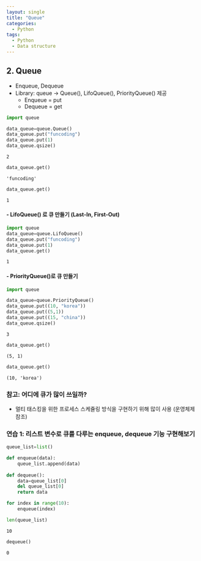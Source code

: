```yaml
---
layout: single
title: "Queue" 
categories:
  - Python
tags:
  - Python
  - Data structure
---
```


## 2. Queue

- Enqueue, Dequeue
- Library: queue -> Queue(), LifoQueue(), PriorityQueue() 제공
    - Enqueue = put
    - Dequeue = get


```python
import queue

data_queue=queue.Queue()
data_queue.put("funcoding")
data_queue.put(1)
data_queue.qsize()
```




    2




```python
data_queue.get()
```




    'funcoding'




```python
data_queue.get()
```




    1



#### - LifoQueue() 로 큐 만들기 (Last-In, First-Out)


```python
import queue
data_queue=queue.LifoQueue()
data_queue.put("funcoding")
data_queue.put(1)
data_queue.get()
```




    1



#### - PriorityQueue()로 큐 만들기


```python
import queue

data_queue=queue.PriorityQueue()
data_queue.put((10, "korea"))
data_queue.put((5,1))
data_queue.put((15, "china"))
data_queue.qsize()
```




    3




```python
data_queue.get()
```




    (5, 1)




```python
data_queue.get()
```




    (10, 'korea')



### 참고: 어디에 큐가 많이 쓰일까?
 - 멀티 태스킹을 위한 프로세스 스케쥴링 방식을 구현하기 위해 많이 사용 (운영체제 참조)


### 연습 1: 리스트 변수로 큐를 다루는 enqueue, dequeue 기능 구현해보기


```python
queue_list=list()

def enqueue(data):
    queue_list.append(data)
    
def dequeue():
    data=queue_list[0]
    del queue_list[0]
    return data
```


```python
for index in range(10):
    enqueue(index)
```


```python
len(queue_list)
```




    10




```python
dequeue()
```




    0


